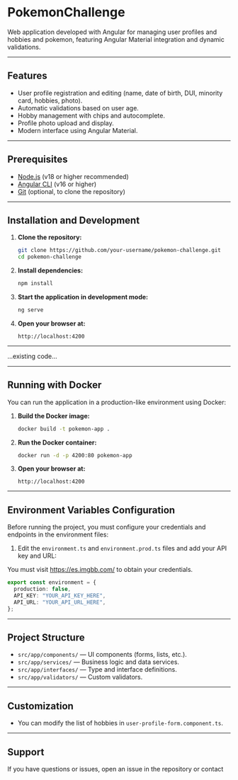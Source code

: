 # PokemonChallenge

Web application developed with Angular for managing user profiles and hobbies and pokemon, featuring Angular Material integration and dynamic validations.

---

## Features

- User profile registration and editing (name, date of birth, DUI, minority card, hobbies, photo).
- Automatic validations based on user age.
- Hobby management with chips and autocomplete.
- Profile photo upload and display.
- Modern interface using Angular Material.

---

## Prerequisites

- [Node.js](https://nodejs.org/) (v18 or higher recommended)
- [Angular CLI](https://angular.io/cli) (v16 or higher)
- [Git](https://git-scm.com/) (optional, to clone the repository)

---

## Installation and Development

1. **Clone the repository:**

   ```bash
   git clone https://github.com/your-username/pokemon-challenge.git
   cd pokemon-challenge
   ```

2. **Install dependencies:**

   ```bash
   npm install
   ```

3. **Start the application in development mode:**

   ```bash
   ng serve
   ```

4. **Open your browser at:**

   ```
   http://localhost:4200
   ```

---

...existing code...

---

## Running with Docker

You can run the application in a production-like environment using Docker:

1. **Build the Docker image:**

   ```bash
   docker build -t pokemon-app .
   ```

2. **Run the Docker container:**

   ```bash
   docker run -d -p 4200:80 pokemon-app
   ```

3. **Open your browser at:**

   ```
   http://localhost:4200
   ```

---

## Environment Variables Configuration

Before running the project, you must configure your credentials and endpoints in the environment files:

1. Edit the `environment.ts` and `environment.prod.ts` files and add your API key and URL:

You must visit https://es.imgbb.com/ to obtain your credentials.

   ```typescript
   export const environment = {
     production: false,
     API_KEY: "YOUR_API_KEY_HERE",
     API_URL: "YOUR_API_URL_HERE",
   };
   ```

---

## Project Structure

- `src/app/components/` — UI components (forms, lists, etc.).
- `src/app/services/` — Business logic and data services.
- `src/app/interfaces/` — Type and interface definitions.
- `src/app/validators/` — Custom validators.

---

## Customization

- You can modify the list of hobbies in `user-profile-form.component.ts`.

---

## Support

If you have questions or issues, open an issue in the repository or contact